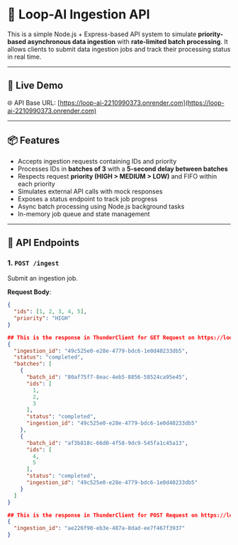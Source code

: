 # 🧠 Loop-AI Ingestion API

This is a simple Node.js + Express-based API system to simulate **priority-based asynchronous data ingestion** with **rate-limited batch processing**. It allows clients to submit data ingestion jobs and track their processing status in real time.

---

## 🚀 Live Demo

🌐 API Base URL: [https://loop-ai-2210990373.onrender.com](https://loop-ai-2210990373.onrender.com)

---

## 📦 Features

- Accepts ingestion requests containing IDs and priority
- Processes IDs in **batches of 3** with a **5-second delay between batches**
- Respects request **priority (HIGH > MEDIUM > LOW)** and FIFO within each priority
- Simulates external API calls with mock responses
- Exposes a status endpoint to track job progress
- Async batch processing using Node.js background tasks
- In-memory job queue and state management

---

## 📌 API Endpoints

### 1. `POST /ingest`

Submit an ingestion job.

**Request Body**:
```json
{
  "ids": [1, 2, 3, 4, 5],
  "priority": "HIGH"
}

## This is the response in ThunderClient for GET Request on https://loop-ai-2210990373.onrender.com/status/49c525e0-e28e-4779-bdc6-1e0d40233db5
{
  "ingestion_id": "49c525e0-e28e-4779-bdc6-1e0d40233db5",
  "status": "completed",
  "batches": [
    {
      "batch_id": "80af75f7-8eac-4eb5-8856-58524ca95e45",
      "ids": [
        1,
        2,
        3
      ],
      "status": "completed",
      "ingestion_id": "49c525e0-e28e-4779-bdc6-1e0d40233db5"
    },
    {
      "batch_id": "af3b818c-66d0-4f58-9dc9-545fa1c45a13",
      "ids": [
        4,
        5
      ],
      "status": "completed",
      "ingestion_id": "49c525e0-e28e-4779-bdc6-1e0d40233db5"
    }
  ]
}

## This is the response in ThunderClient for POST Request on https://loop-ai-2210990373.onrender.com/ingest/
{
  "ingestion_id": "ae226f90-eb3e-487a-8dad-ee7f467f3937"
}
